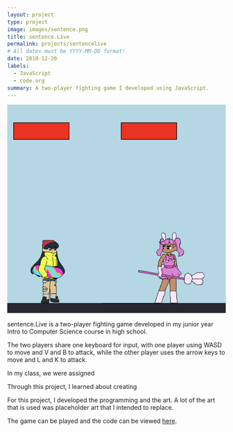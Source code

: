 ```yaml
---
layout: project
type: project
image: images/sentence.png
title: sentence.Live
permalink: projects/sentencelive
# All dates must be YYYY-MM-DD format!
date: 2018-12-20
labels:
  - JavaScript
  - code.org
summary: A two-player fighting game I developed using JavaScript.
---
```


<img class="ui medium right floated rounded image" src="../images/standoff.png">

sentence.Live is a two-player fighting game developed in my junior year Intro to Computer Science course in high school.

The two players share one keyboard for input, with one player using WASD to move and V and B to attack, while the other player uses the arrow keys to move and L and K to attack. 

In my class, we were assigned 

Through this project, I learned about creating 

For this project, I developed the programming and the art. A lot of the art that is used was placeholder art that I intended to replace.  

The game can be played and the code can be viewed [here](https://studio.code.org/projects/gamelab/7Ns_XQvP99pPVCVWe3YGuzr6EyS6dDP3NgYoeRpcsdQ). 



